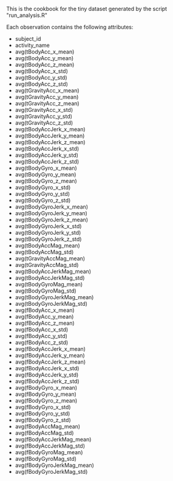 This is the cookbook for the tiny dataset generated by the script "run_analysis.R"

Each observation contains the following attributes:
- subject_id
- activity_name
- avg(tBodyAcc_x_mean)
- avg(tBodyAcc_y_mean)
- avg(tBodyAcc_z_mean)
- avg(tBodyAcc_x_std)
- avg(tBodyAcc_y_std)
- avg(tBodyAcc_z_std)
- avg(tGravityAcc_x_mean)
- avg(tGravityAcc_y_mean)
- avg(tGravityAcc_z_mean)
- avg(tGravityAcc_x_std)
- avg(tGravityAcc_y_std)
- avg(tGravityAcc_z_std)
- avg(tBodyAccJerk_x_mean)
- avg(tBodyAccJerk_y_mean)
- avg(tBodyAccJerk_z_mean)
- avg(tBodyAccJerk_x_std)
- avg(tBodyAccJerk_y_std)
- avg(tBodyAccJerk_z_std)
- avg(tBodyGyro_x_mean)
- avg(tBodyGyro_y_mean)
- avg(tBodyGyro_z_mean)
- avg(tBodyGyro_x_std)
- avg(tBodyGyro_y_std)
- avg(tBodyGyro_z_std)
- avg(tBodyGyroJerk_x_mean)
- avg(tBodyGyroJerk_y_mean)
- avg(tBodyGyroJerk_z_mean)
- avg(tBodyGyroJerk_x_std)
- avg(tBodyGyroJerk_y_std)
- avg(tBodyGyroJerk_z_std)
- avg(tBodyAccMag_mean)
- avg(tBodyAccMag_std)
- avg(tGravityAccMag_mean)
- avg(tGravityAccMag_std)
- avg(tBodyAccJerkMag_mean)
- avg(tBodyAccJerkMag_std)
- avg(tBodyGyroMag_mean)
- avg(tBodyGyroMag_std)
- avg(tBodyGyroJerkMag_mean)
- avg(tBodyGyroJerkMag_std)
- avg(fBodyAcc_x_mean)
- avg(fBodyAcc_y_mean)
- avg(fBodyAcc_z_mean)
- avg(fBodyAcc_x_std)
- avg(fBodyAcc_y_std)
- avg(fBodyAcc_z_std)
- avg(fBodyAccJerk_x_mean)
- avg(fBodyAccJerk_y_mean)
- avg(fBodyAccJerk_z_mean)
- avg(fBodyAccJerk_x_std)
- avg(fBodyAccJerk_y_std)
- avg(fBodyAccJerk_z_std)
- avg(fBodyGyro_x_mean)
- avg(fBodyGyro_y_mean)
- avg(fBodyGyro_z_mean)
- avg(fBodyGyro_x_std)
- avg(fBodyGyro_y_std)
- avg(fBodyGyro_z_std)
- avg(fBodyAccMag_mean)
- avg(fBodyAccMag_std)
- avg(fBodyAccJerkMag_mean)
- avg(fBodyAccJerkMag_std)
- avg(fBodyGyroMag_mean)
- avg(fBodyGyroMag_std)
- avg(fBodyGyroJerkMag_mean)
- avg(fBodyGyroJerkMag_std)